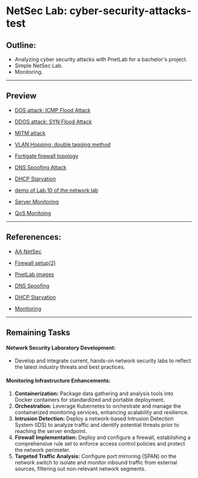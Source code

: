 # NetSec Lab: cyber-security-attacks-test

## Outline:

* Analyzing cyber security attacks with PnetLab for a bachelor's project. 
* Simple NetSec Lab.
* Monitoring.
___

## Preview
- [DOS attack: ICMP Flood Attack](./DOS%20attack%20-%20ICMP%20Flood%20Attack/dos.md)
- [DDOS attack: SYN Flood Attack](./DDOS%20attack%20-%20SYN%20Flood%20Attack/ddos.md)
- [MITM attack](./MITM%20attack/mitm.md)
- [VLAN Hopping: double tagging method](./VLAN%20Hopping%20-%20double%20tagging%20method/vlanHopping.md)
- [Fortigate firewall topology](./Fortigate%20firewall%20topology/firewall.md)

- [DNS Spoofing Attack](./DNS%20Spoofing/dns.md)
- [DHCP Starvation](./DHCP%20starvation/dhcp.md)
- [demo of Lab 10 of the network lab](./NetLab%2010/lab10.md)
- [Server Monitoring](./Monitoring/server_monitoring.md)
- [QoS Monitoing](./Monitoring/qos_monitoring.md)
___

## Referenences:

- [AA NetSec](https://www.youtube.com/@aanetsec)
- [Firewall setup(2)](https://www.youtube.com/watch?v=1pakEOCw4-M)
- [PnetLab images](https://drive.labhub.eu.org/0:/addons/)
- [DNS Spoofing](https://www.youtube.com/watch?v=g-XZpTxusS8)
- [DHCP Starvation](https://www.youtube.com/watch?v=VJuWOrUXbfo)

- [Monitoring](./Reference/monitoring-references.txt)

---


## Remaining Tasks
#### Network Security Laboratory Development:

- Develop and integrate current, hands-on network security labs to reflect the latest industry threats and best practices.
#### Monitoring Infrastructure Enhancements:

1. **Containerization:** Package data gathering and analysis tools into Docker containers for standardized and portable deployment.
2. **Orchestration:** Leverage Kubernetes to orchestrate and manage the containerized monitoring services, enhancing scalability and resilience.
3. **Intrusion Detection:** Deploy a network-based Intrusion Detection System (IDS) to analyze traffic and identify potential threats prior to reaching the server endpoint.
4. **Firewall Implementation:** Deploy and configure a firewall, establishing a comprehensive rule set to enforce access control policies and protect the network perimeter.
5. **Targeted Traffic Analysis:** Configure port mirroring (SPAN) on the network switch to isolate and monitor inbound traffic from external sources, filtering out non-relevant network segments.